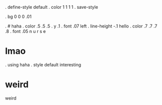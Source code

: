 . define-style default
. color 1 1 1 1
. save-style

. bg 0 0 0 .01

. # haha
. color .5 .5 .5
. y .1
. font .07 left
. line-height -.1
hello
. color .7 .7 .7 .8
. font .05
            n u r s e

# lmao
. using haha
. style default
interesting

# weird
weird
